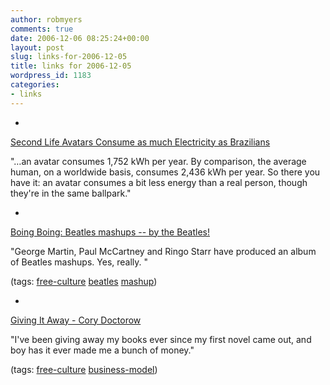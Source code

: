 ```yaml
---
author: robmyers
comments: true
date: 2006-12-06 08:25:24+00:00
layout: post
slug: links-for-2006-12-05
title: links for 2006-12-05
wordpress_id: 1183
categories:
- links
---
```


  

  *   


[Second Life Avatars Consume as much Electricity as Brazilians](http://www.timemachinego.com/linkmachinego/2006/12/05/second-life-avatars-consume-as-much-electricity-as-brazilians/)

  


"…an avatar consumes 1,752 kWh per year. By comparison, the average human, on a worldwide basis, consumes 2,436 kWh per year. So there you have it: an avatar consumes a bit less energy than a real person, though they're in the same ballpark."

  

  

  *   


[Boing Boing: Beatles mashups -- by the Beatles!](http://www.boingboing.net/2006/12/05/beatles_mashups_by_t.html)

  


"George Martin, Paul McCartney and Ringo Starr have produced an album of Beatles mashups. Yes, really. "

  


(tags: [free-culture](http://del.icio.us/robmyers/free-culture) [beatles](http://del.icio.us/robmyers/beatles) [mashup](http://del.icio.us/robmyers/mashup))

  

  

  *   


[Giving It Away - Cory Doctorow](http://www.forbes.com/home/technology/2006/11/30/cory-doctorow-copyright-tech-media_cz_cd_books06_1201doctorow.html)

  


"I've been giving away my books ever since my first novel came out, and boy has it ever made me a bunch of money."

  


(tags: [free-culture](http://del.icio.us/robmyers/free-culture) [business-model](http://del.icio.us/robmyers/business-model))

  

  
  


